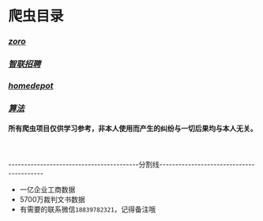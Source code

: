 # 爬虫目录

### ***[zoro](projects/zoro_spider)***
### ***[智联招聘](projects/zhilian)***
### ***[homedepot](projects/homedepot)***
### ***[算法](projects/algorithm)***


#### 所有爬虫项目仅供学习参考，非本人使用而产生的纠纷与一切后果均与本人无关。

\
\
-----------------------------------------分割线-----------------------------------------
* 一亿企业工商数据
* 5700万裁判文书数据
* 有需要的联系微信`18839782321`，记得备注哦